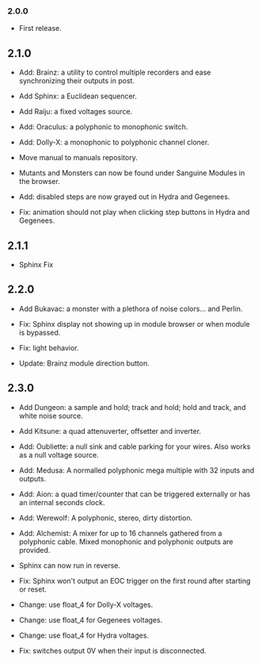 ### 2.0.0
- First release.

## 2.1.0

- Add: Brainz: a utility to control multiple recorders and ease synchronizing their outputs in post.

- Add Sphinx: a Euclidean sequencer.

- Add Raiju: a fixed voltages source.

- Add: Oraculus: a polyphonic to monophonic switch.

- Add: Dolly-X: a monophonic to polyphonic channel cloner.

- Move manual to manuals repository.

- Mutants and Monsters can now be found under Sanguine Modules in the browser.

- Add: disabled steps are now grayed out in Hydra and Gegenees.

- Fix: animation should not play when clicking step buttons in Hydra and Gegenees.

## 2.1.1

- Sphinx Fix

## 2.2.0

- Add Bukavac: a monster with a plethora of noise colors... and Perlin.

- Fix: Sphinx display not showing up in module browser or when module is bypassed.

- Fix: light behavior.

- Update: Brainz module direction button.

## 2.3.0

- Add Dungeon: a sample and hold; track and hold; hold and track, and white noise source.

- Add Kitsune: a quad attenuverter, offsetter and inverter.

- Add: Oubliette: a null sink and cable parking for your wires. Also works as a null voltage source.

- Add: Medusa: A normalled polyphonic mega multiple with 32 inputs and outputs.

- Add: Aion: a quad timer/counter that can be triggered externally or has an internal seconds clock.

- Add: Werewolf: A polyphonic, stereo, dirty distortion.

- Add: Alchemist: A mixer for up to 16 channels gathered from a polyphonic cable. Mixed monophonic and polyphonic outputs are provided.

- Sphinx can now run in reverse.

- Fix: Sphinx won't output an EOC trigger on the first round after starting or reset.

- Change: use float_4 for Dolly-X voltages.

- Change: use float_4 for Gegenees voltages.

- Change: use float_4 for Hydra voltages.

- Fix: switches output 0V when their input is disconnected.